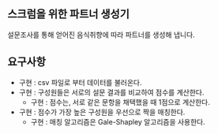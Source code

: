 ## 스크럼을 위한 파트너 생성기

설문조사를 통해 얻어진 음식취향에 따라 파트너를 생성해 냅니다.

## 요구사항

- 구현 : csv 파일로 부터 데이터를 불러온다.
- 구현 : 구성원들은 서로의 설문 결과를 비교하여 점수를 계산한다.
    - 구현 : 점수는, 서로 같은 문항을 채택했을 때 1점으로 계산한다.
- 구현 : 점수가 가장 높은 구성원을 우선으로 짝을 매칭한다.
    - 구현 : 매칭 알고리즘은 Gale-Shapley 알고리즘을 사용한다.